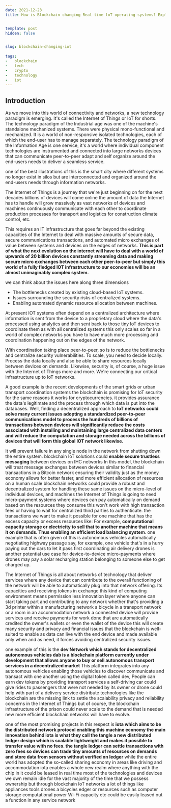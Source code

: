 ```yaml
---
date: 2021-12-23
title: How is Blockchain changing Real-time loT operating systems? Explained.


template: post
hidden: false


slug: blockchain-changing-iot
  
tags:
-   blockchain
-   tech
-   crypto
-   technology
-   iot
---
```


## Introduction

As we move into this world of connectivity and networks, a new technology paradigm is emerging. It's called the Internet of Things or IoT for shorts.
The technology paradigm of the Industrial age was one of the machine's standalone mechanized systems. There were physical mono-functional and mechanized. It is a world of non-responsive isolated technologies, each of which the end-user has to manage separately. 
The technology paradigm of the Information Age is one service, it's a world where individual component technologies are instrumented and connected into large networks devices that can communicate peer-to-peer adapt and self organize around the end-users needs to deliver a seamless service.

one of the best illustrations of this is the smart city where different systems no longer exist in silos but are interconnected and organized around the end-users needs through information networks.
 
The Internet of Things is a journey that we're just beginning on for the next decades billions of devices will come online the amount of data the Internet has to handle will grow massively as vast networks of devices and machines continuously communicate with each other to coordinate production processes for transport and logistics for construction climate control, etc.
 
This requires an IT infrastructure that goes far beyond the existing capacities of the Internet to deal with massive amounts of secure data, secure communications transactions, and automated micro exchanges of value between systems and devices on the edges of networks.
 **This is part of what the next evolution on the internet will have to deal with a world of upwards of 20 billion devices constantly streaming data and making secure micro exchanges between each other peer-to-peer but simply this world of a fully fledged IOT infrastructure to our economies will be an almost unimaginably complex system.**
 
we can think about the issues here along three dimensions

- The bottlenecks created by existing cloud-based IoT systems. 
- Issues surrounding the security risks of centralized systems.
- Enabling automated dynamic resource allocation between machines. 

At present IOT systems often depend on a centralized architecture where information is sent from the device to a proprietary cloud where the data's processed using analytics and then sent back to those tiny IoT devices to coordinate them as with all centralized systems this only scales so far in a world of complex networks you have to have much more processing and coordination happening out on the edges of the network.
 
With coordination taking place peer-to-peer, so is to reduce the bottlenecks and centralize security vulnerabilities. To scale, you need to decide locally. Process the data locally and also be able to share resources locally between devices on demands. Likewise, security is, of course, a huge issue with the Internet of Things more and more. We're connecting our critical infrastructure up to IoT networks.
 
A good example is the recent developments of the smart grids or urban transport coordination systems the blockchain is promising for IoT security for the same reasons it works for cryptocurrencies. it provides assurance the data's legitimate and the process through which data is put into the databases. Well, finding a decentralized approach to **IoT networks could solve many current issues adopting a standardized peer-to-peer communications model to process the hundreds of billions of transactions between devices will significantly reduce the costs associated with installing and maintaining large centralized data centers and will reduce the computation and storage needed across the billions of devices that will form this global IOT network likewise.**
 
It will prevent failure in any single node in the network from shutting down the entire system.
 blockchain IoT solutions could **enable secure trustless messaging** between devices on IHC networks 
In this model, the blockchain will treat message exchanges between devices similar to financial transactions in a Bitcoin network ensuring their validity just as the money economy allows for better faster, and more efficient allocation of resources on a human scale blockchain networks could provide a robust and decentralized system for handling these same issues on the micro-level of individual devices, and machines the Internet of Things is going to need micro-payment systems where devices can pay automatically on demand based on the resources they consume this won't work with high transaction fees or having to wait for centralized third parties to authenticate.
the transactions we want to make it possible for one machine that has the excess capacity or excess resources like: 
For example, **computational capacity storage or electricity to sell that to another machine that means it on demands. Thus enabling an efficient load balancing system**. one example that is often given of this is autonomous vehicles automatically negotiating highway passage say, for example, one vehicle that's in a hurry paying out the cars to let it pass first coordinating air delivery drones is another potential use case for device-to-device micro-payments where drones may pay a solar recharging station belonging to someone else to get charged up.
 
The Internet of Things is all about networks of technology that deliver services where any device that can contribute to the overall functioning of the network will be able to automatically plug into that network offering.
 Its capacities and receiving tokens in exchange this kind of computing environment means permission less innovation layer where anyone can start taking part and contributing to any network whether that's providing a 3d printer within a manufacturing network a bicycle in a transport network or a room in an accommodation network a connected device will provide services and receive payments for work done that are automatically credited the owner's wallets or even the wallet of the device this will create many security and privacy and financial issues that the blockchain is well-suited to enable as data can live with the end device and made available only when and as need, it forces avoiding centralized security issues.

one example of this is the **dev Network which stands for decentralized autonomous vehicles dab is a blockchain platform currently under development that allows anyone to buy or sell autonomous transport services in a decentralized market** 
This platform integrates into any autonomous vehicles enabling those vehicles to discover communicate and transact with one another using the digital token called dev, People can earn dev tokens by providing transport services a self-driving car could give rides to passengers that were not needed by its owner or drone could help with part of a delivery service distribute technologies like the blockchain are the missing link to settle the scalability privacy and reliability concerns in the Internet of Things but of course, the blockchain infrastructure of the prison could never scale to the demand that is needed new more efficient blockchain networks will have to evolve.

one of the most promising projects in this respect is **iota which aims to be the distributed network protocol enabling this machine economy the main innovation behind iota is what they call the tangle a new distributed ledger design which is scalable lightweight and makes it possible to transfer value with no fees.
 the tangle ledger can settle transactions with zero fees so devices can trade tiny amounts of resources on demands and store data from sensors without verified on ledger** while the entire world has adopted the so-called sharing economy in areas like driving and accommodation iota enables a whole new realm where anything with the chip in it could be leased in real time most of the technologies and devices we own remain idle for the vast majority of the time that we possess ownership but through blockchain IoT networks a lot of things like appliances tools drones a bicycles edger or resources such as computer storage computational power Wi-Fi capacity etc could be easily leased out a function in any service network 

 


